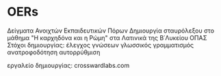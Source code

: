 # OERs
Δείγματα Ανοιχτών Εκπαιδευτικών Πόρων
Δημιουργία σταυρόλεξου στο μάθημα "Η καρχηδόνα και η Ρώμη" στα Λατινικά της Β΄Λυκείου ΟΠΑΣ
Στόχοι δημιουργίας:
έλεγχος γνώσεων
γλωσσικός γραμματισμός
ανατροφοδότηση
αυτορρύθμιση

 εργαλείο δημιουργίας: crosswardlabs.com
 
